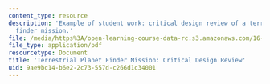 ```yaml
---
content_type: resource
description: 'Example of student work: critical design review of a terrestrial planet
  finder mission.'
file: /media/https%3A/open-learning-course-data-rc.s3.amazonaws.com/16-89j-space-systems-engineering-spring-2007/9ae9bc14b6e22c73557dc266d1c34001_presentation_99.pdf
file_type: application/pdf
resourcetype: Document
title: 'Terrestrial Planet Finder Mission: Critical Design Review'
uid: 9ae9bc14-b6e2-2c73-557d-c266d1c34001
---
```

